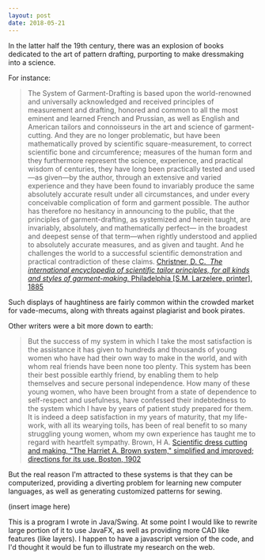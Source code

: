 ```yaml
---
layout: post
date: 2018-05-21
---
```

In the latter half the 19th century, there was an explosion of books dedicated to the art of pattern drafting, purporting to make dressmaking into a science.

For instance:
> The System of Garment-Drafting is based upon the world-renowned and
universally acknowledged and received principles of measurement and drafting, honored and common to all the most eminent and learned French and Prussian, as well as English and American tailors and connoisseurs in the art and science of garment-cutting. And they are no longer problematic, but have been mathematically proved by scientific square-measurement, to correct scientific bone and circumference; measures of the human form and they furthermore represent the science, experience, and practical wisdom of centuries, they have long been practically tested and used—as given—by the author, through an extensive and varied experience and they have been found to invariably produce the same absolutely accurate result under all circumstances, and under every conceivable complication of form and garment possible. The author has therefore no hesitancy in announcing to the public, that the principles of garment-drafting, as systemized and herein taught, are invariably, absolutely, and mathematically perfect— in the broadest and deepest sense of that term—when rightly understood and applied to absolutely accurate measures, and as given and taught. And he challenges the world to a successful scientific demonstration and practical contradiction of these claims.
<a href="https://archive.org/details/internationalenc00chri">[Christner, D. C. <em> </em><em>The international encyclopedia of scientific tailor principles, for all kinds and styles of garment-making. </em>Philadelphia [S.M. Larzelere, printer], 1885](https://archive.org/details/internationalenc00chri)

Such displays of haughtiness are fairly common within the crowded market for vade-mecums, along with threats against plagiarist and book pirates.

Other writers were a bit more down to earth:
> But the success of my system in which I take the most satisfaction is the assistance it has given to hundreds and thousands of young women who have had their own way to make in the world, and with whom real friends have been none too plenty. This system has been their best possible earthly friend, by enabling them to help themselves and secure personal independence. How many of these young women, who have been brought from a state of dependence to self-respect and usefulness, have confessed their indebtedness to the system which I have by years of patient study prepared for them. It is indeed a deep satisfaction in my years of maturity, that my life-work, with all its wearying toils, has been of real benefit to so many struggling young women, whom my own experience has taught me to regard with heartfelt sympathy.
Brown, H A. [Scientific dress cutting and making, "The Harriet A. Brown system," simplified and improved; directions for its use.</em> Boston, 1902](https://archive.org/details/scientificdressc00brow)

But the real reason I'm attracted to these systems is that they can be computerized, providing a diverting problem for learning new computer languages, as well as generating customized patterns for sewing.

(insert image here)

This is a program I wrote in Java/Swing. At some point I would like to rewrite large portion of it to use JavaFX, as well as providing more CAD like features (like layers). I happen to have a javascript version of the code, and I'd thought it would be fun to illustrate my research on the web.
